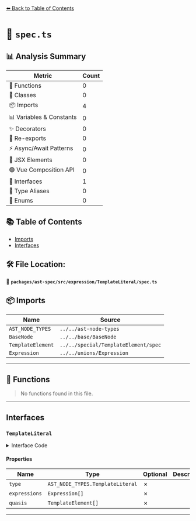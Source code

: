 [⬅️ Back to Table of Contents](../../../../../index.md)

# 📄 `spec.ts`

## 📊 Analysis Summary

| Metric | Count |
|--------|-------|
| 🔧 Functions | 0 |
| 🧱 Classes | 0 |
| 📦 Imports | 4 |
| 📊 Variables & Constants | 0 |
| ✨ Decorators | 0 |
| 🔄 Re-exports | 0 |
| ⚡ Async/Await Patterns | 0 |
| 💠 JSX Elements | 0 |
| 🟢 Vue Composition API | 0 |
| 📐 Interfaces | 1 |
| 📑 Type Aliases | 0 |
| 🎯 Enums | 0 |

## 📚 Table of Contents

- [Imports](#imports)
- [Interfaces](#interfaces)

## 🛠️ File Location:
📂 **`packages/ast-spec/src/expression/TemplateLiteral/spec.ts`**

## 📦 Imports

| Name | Source |
|------|--------|
| `AST_NODE_TYPES` | `../../ast-node-types` |
| `BaseNode` | `../../base/BaseNode` |
| `TemplateElement` | `../../special/TemplateElement/spec` |
| `Expression` | `../../unions/Expression` |


---

## 🔧 Functions

> No functions found in this file.


---

## Interfaces

### `TemplateLiteral`

<details><summary>Interface Code</summary>

```ts
export interface TemplateLiteral extends BaseNode {
  type: AST_NODE_TYPES.TemplateLiteral;
  expressions: Expression[];
  quasis: TemplateElement[];
}
```
</details>

#### Properties

| Name | Type | Optional | Description |
|------|------|----------|-------------|
| `type` | `AST_NODE_TYPES.TemplateLiteral` | ✗ |  |
| `expressions` | `Expression[]` | ✗ |  |
| `quasis` | `TemplateElement[]` | ✗ |  |


---